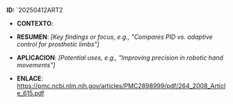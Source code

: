 **ID:** `20250412ART2



- **CONTEXTO**: 
    
- **RESUMEN**: _[Key findings or focus, e.g., "Compares PID vs. adaptive control for prosthetic limbs"]_
    
- **APLICACION**: _[Potential uses, e.g., "Improving precision in robotic hand movements"]_
    
- **ENLACE**: https://pmc.ncbi.nlm.nih.gov/articles/PMC2898999/pdf/264_2008_Article_615.pdf